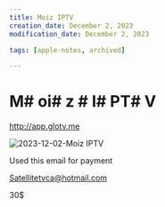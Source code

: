 ```yaml
---
title: Moiz IPTV
creation_date: December 2, 2023
modification_date: December 2, 2023

tags: [apple-notes, archived]

---
```



# M# oi# z # I# PT# V

http://app.glotv.me

![2023-12-02-Moiz IPTV](images/2023-12-02-Moiz%20IPTV.png)

Used this email for payment 

Satellitetvca@hotmail.com

30$
